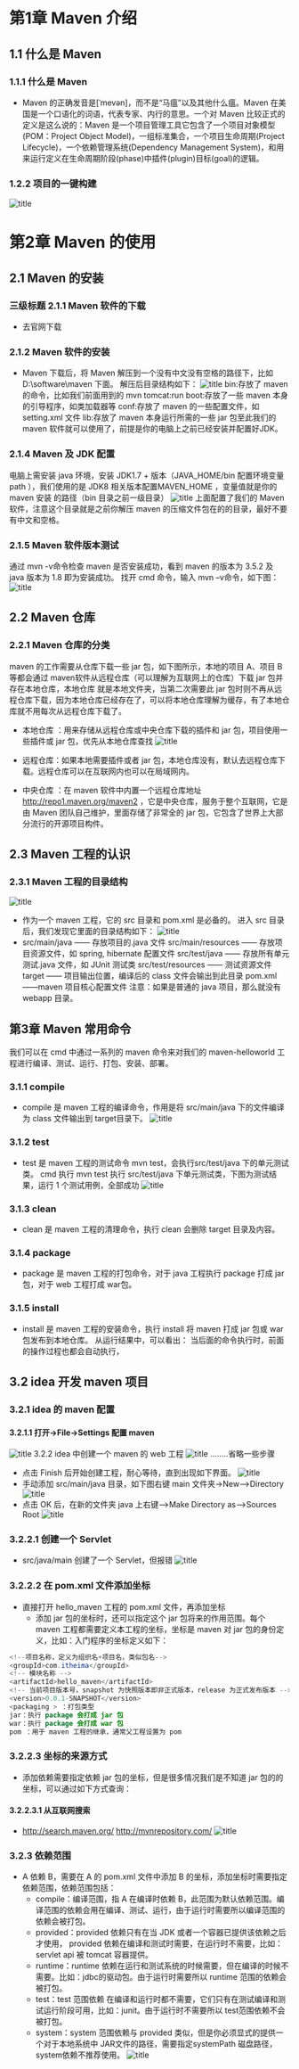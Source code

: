 # 第1章 Maven 介绍
## 1.1 什么是 Maven
### 1.1.1 什么是 Maven
* Maven 的正确发音是[ˈmevən]，而不是“马瘟”以及其他什么瘟。Maven 在美国是一个口语化的词语，代表专家、内行的意思。一个对 Maven 比较正式的定义是这么说的：Maven 是一个项目管理工具它包含了一个项目对象模型 (POM：Project Object Model)，一组标准集合，一个项目生命周期(Project Lifecycle)，一个依赖管理系统(Dependency Management System)，和用来运行定义在生命周期阶段(phase)中插件(plugin)目标(goal)的逻辑。
### 1.2.2 项目的一键构建
![title](https://raw.githubusercontent.com/XJZ-0707/imge/master/gitnote/2019/09/30/maven1-1569841287184.jpg)

# 第2章 Maven 的使用 
## 2.1 Maven 的安装
### 三级标题 2.1.1 Maven 软件的下载
* 去官网下载
### 2.1.2 Maven 软件的安装
* Maven 下载后，将 Maven 解压到一个没有中文没有空格的路径下，比如 D:\software\maven 下面。
解压后目录结构如下：
![title](https://raw.githubusercontent.com/XJZ-0707/imge/master/gitnote/2019/09/30/maven2-1569843137961.jpg)
bin:存放了 maven 的命令，比如我们前面用到的 mvn tomcat:run
boot:存放了一些 maven 本身的引导程序，如类加载器等
conf:存放了 maven 的一些配置文件，如 setting.xml 文件
lib:存放了 maven 本身运行所需的一些 jar 包至此我们的 maven 软件就可以使用了，前提是你的电脑上之前已经安装并配置好JDK。
### 2.1.4 Maven 及 JDK 配置
电脑上需安装 java 环境，安装 JDK1.7 + 版本（JAVA_HOME/bin 配置环境变量 path ），我们使用的是 JDK8 相关版本配置MAVEN_HOME ，变量值就是你的 maven 安装 的路径（bin 目录之前一级目录）
![title](https://raw.githubusercontent.com/XJZ-0707/imge/master/gitnote/2019/09/30/maven3-1569843278893.jpg)
上面配置了我们的 Maven 软件，注意这个目录就是之前你解压 maven 的压缩文件包在的的目录，最好不要有中文和空格。

### 2.1.5 Maven 软件版本测试
通过 mvn -v命令检查 maven 是否安装成功，看到 maven 的版本为 3.5.2 及 java 版本为 1.8 即为安装成功。
找开 cmd 命令，输入 mvn –v命令，如下图：
![title](https://raw.githubusercontent.com/XJZ-0707/imge/master/gitnote/2019/09/30/maven5-1569843383159.jpg)
## 2.2 Maven 仓库
### 2.2.1 Maven 仓库的分类
maven 的工作需要从仓库下载一些 jar 包，如下图所示，本地的项目 A、项目 B 等都会通过 maven软件从远程仓库（可以理解为互联网上的仓库）下载 jar 包并存在本地仓库，本地仓库 就是本地文件夹，当第二次需要此 jar 包时则不再从远程仓库下载，因为本地仓库已经存在了，可以将本地仓库理解为缓存，有了本地仓库就不用每次从远程仓库下载了。

* 本地仓库 ：用来存储从远程仓库或中央仓库下载的插件和 jar 包，项目使用一些插件或 jar 包，优先从本地仓库查找
![title](https://raw.githubusercontent.com/XJZ-0707/imge/master/gitnote/2019/09/30/maven6-1569844010436.jpg)

* 远程仓库：如果本地需要插件或者 jar 包，本地仓库没有，默认去远程仓库下载。远程仓库可以在互联网内也可以在局域网内。
* 中央仓库 ：在 maven 软件中内置一个远程仓库地址 http://repo1.maven.org/maven2 ，它是中央仓库，服务于整个互联网，它是由 Maven 团队自己维护，里面存储了非常全的 jar 包，它包含了世界上大部分流行的开源项目构件。
  
## 2.3 Maven 工程的认识

### 2.3.1 Maven 工程的目录结构
![title](https://raw.githubusercontent.com/XJZ-0707/imge/master/gitnote/2019/09/30/maven7-1569844181745.jpg)
* 作为一个 maven 工程，它的 src 目录和 pom.xml 是必备的。
进入 src 目录后，我们发现它里面的目录结构如下：
![title](https://raw.githubusercontent.com/XJZ-0707/imge/master/gitnote/2019/09/30/maven8-1569844362656.jpg)
* src/main/java —— 存放项目的.java 文件
src/main/resources —— 存放项目资源文件，如 spring, hibernate 配置文件
src/test/java —— 存放所有单元测试.java 文件，如 JUnit 测试类
src/test/resources —— 测试资源文件
target —— 项目输出位置，编译后的 class 文件会输出到此目录
pom.xml——maven 项目核心配置文件
注意：如果是普通的 java 项目，那么就没有 webapp 目录。
## 第3章 Maven 常用命令 
我们可以在 cmd 中通过一系列的 maven 命令来对我们的 maven-helloworld 工程进行编译、测试、运行、打包、安装、部署。

### 3.1.1 compile
* compile 是 maven 工程的编译命令，作用是将 src/main/java 下的文件编译为 class 文件输出到 target目录下。
![title](https://raw.githubusercontent.com/XJZ-0707/imge/master/gitnote/2019/09/30/maven9-1569844765904.jpg)

### 3.1.2 test
* test 是 maven 工程的测试命令 mvn test，会执行src/test/java 下的单元测试类。
cmd 执行 mvn test 执行 src/test/java 下单元测试类，下图为测试结果，运行 1 个测试用例，全部成功
![title](https://raw.githubusercontent.com/XJZ-0707/imge/master/gitnote/2019/09/30/maven10-1569844844978.jpg)

### 3.1.3 clean
* clean 是 maven 工程的清理命令，执行 clean 会删除 target 目录及内容。
### 3.1.4 package
* package 是 maven 工程的打包命令，对于 java 工程执行 package 打成 jar 包，对于 web 工程打成 war包。

### 3.1.5 install
* install 是 maven 工程的安装命令，执行 install 将 maven 打成 jar 包或 war 包发布到本地仓库。
从运行结果中，可以看出：
当后面的命令执行时，前面的操作过程也都会自动执行，

## 3.2 idea 开发 maven 项目

### 3.2.1 idea 的 maven 配置
#### 3.2.1.1 打开->File->Settings 配置 maven
![title](https://raw.githubusercontent.com/XJZ-0707/imge/master/gitnote/2019/09/30/maven11-1569846099937.jpg)
3.2.2 idea 中创建一个 maven 的 web 工程
![title](https://raw.githubusercontent.com/XJZ-0707/imge/master/gitnote/2019/09/30/maven12-1569851010218.jpg)
........省略一些步骤
* 点击 Finish 后开始创建工程，耐心等待，直到出现如下界面。
![title](https://raw.githubusercontent.com/XJZ-0707/imge/master/gitnote/2019/09/30/maven13-1569851104333.jpg)
* 手动添加 src/main/java 目录，如下图右键 main 文件夹->New-->Directory
![title](https://raw.githubusercontent.com/XJZ-0707/imge/master/gitnote/2019/09/30/maven14-1569851159780.jpg)
* 点击 OK 后，在新的文件夹 java 上右键-->Make Directory as-->Sources Root
![title](https://raw.githubusercontent.com/XJZ-0707/imge/master/gitnote/2019/09/30/maven15-1569851227770.jpg)
### 3.2.2.1 创建一个 Servlet
* src/java/main 创建了一个 Servlet，但报错
![title](https://raw.githubusercontent.com/XJZ-0707/imge/master/gitnote/2019/09/30/maven16-1569851289545.jpg)
### 3.2.2.2 在 pom.xml 文件添加坐标
* 直接打开 hello_maven 工程的 pom.xml 文件，再添加坐标
	* 添加 jar 包的坐标时，还可以指定这个 jar 包将来的作用范围。每个 maven 工程都需要定义本工程的坐标，坐标是 maven 对 jar 包的身份定义，比如：入门程序的坐标定义如下：
```java
<!--项目名称，定义为组织名+项目名，类似包名-->
<groupId>com.itheima</groupId>
<!-- 模块名称 -->
<artifactId>hello_maven</artifactId>
<!-- 当前项目版本号，snapshot 为快照版本即非正式版本，release 为正式发布版本 -->
<version>0.0.1-SNAPSHOT</version>
<packaging > ：打包类型
jar：执行 package 会打成 jar 包
war：执行 package 会打成 war 包
pom ：用于 maven 工程的继承，通常父工程设置为 pom
```
### 3.2.2.3 坐标的来源方式
* 添加依赖需要指定依赖 jar 包的坐标，但是很多情况我们是不知道 jar 包的的坐标，可以通过如下方式查询：
#### 3.2.2.3.1 从互联网搜索
* http://search.maven.org/
http://mvnrepository.com/
![title](https://raw.githubusercontent.com/XJZ-0707/imge/master/gitnote/2019/09/30/maven17-1569851465978.jpg)
### 3.2.3 依赖范围
* A 依赖 B，需要在 A 的 pom.xml 文件中添加 B 的坐标，添加坐标时需要指定依赖范围，依赖范围包括：
	* compile：编译范围，指 A 在编译时依赖 B，此范围为默认依赖范围。编译范围的依赖会用在编译、测试、运行，由于运行时需要所以编译范围的依赖会被打包。
	* provided：provided 依赖只有在当 JDK 或者一个容器已提供该依赖之后才使用， provided 依赖在编译和测试时需要，在运行时不需要，比如：servlet api 被 tomcat 容器提供。
	* runtime：runtime 依赖在运行和测试系统的时候需要，但在编译的时候不需要。比如：jdbc的驱动包。由于运行时需要所以 runtime 范围的依赖会被打包。
	* test：test 范围依赖 在编译和运行时都不需要，它们只有在测试编译和测试运行阶段可用，比如：junit。由于运行时不需要所以 test范围依赖不会被打包。
	* system：system 范围依赖与 provided 类似，但是你必须显式的提供一个对于本地系统中 JAR文件的路径，需要指定systemPath 磁盘路径，system依赖不推荐使用。
![title](https://raw.githubusercontent.com/XJZ-0707/imge/master/gitnote/2019/09/30/maven18-1569851734634.jpg)














